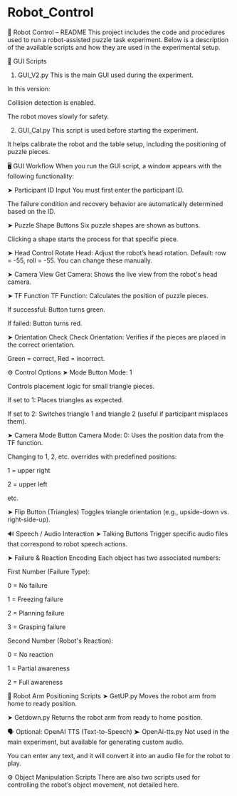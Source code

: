 # Robot_Control

🤖 Robot Control – README
This project includes the code and procedures used to run a robot-assisted puzzle task experiment. Below is a description of the available scripts and how they are used in the experimental setup.

📁 GUI Scripts
1. GUI_V2.py
This is the main GUI used during the experiment.

In this version:

Collision detection is enabled.

The robot moves slowly for safety.

2. GUI_Cal.py
This script is used before starting the experiment.

It helps calibrate the robot and the table setup, including the positioning of puzzle pieces.

🖥 GUI Workflow
When you run the GUI script, a window appears with the following functionality:

➤ Participant ID Input
You must first enter the participant ID.

The failure condition and recovery behavior are automatically determined based on the ID.

➤ Puzzle Shape Buttons
Six puzzle shapes are shown as buttons.

Clicking a shape starts the process for that specific piece.

➤ Head Control
Rotate Head: Adjust the robot’s head rotation. Default: row = -55, roll = -55. You can change these manually.

➤ Camera View
Get Camera: Shows the live view from the robot's head camera.

➤ TF Function
TF Function: Calculates the position of puzzle pieces.

If successful: Button turns green.

If failed: Button turns red.

➤ Orientation Check
Check Orientation: Verifies if the pieces are placed in the correct orientation.

Green = correct, Red = incorrect.

⚙️ Control Options
➤ Mode Button
Mode: 1

Controls placement logic for small triangle pieces.

If set to 1: Places triangles as expected.

If set to 2: Switches triangle 1 and triangle 2 (useful if participant misplaces them).

➤ Camera Mode Button
Camera Mode: 0: Uses the position data from the TF function.

Changing to 1, 2, etc. overrides with predefined positions:

1 = upper right

2 = upper left

etc.

➤ Flip Button (Triangles)
Toggles triangle orientation (e.g., upside-down vs. right-side-up).

🔊 Speech / Audio Interaction
➤ Talking Buttons
Trigger specific audio files that correspond to robot speech actions.

➤ Failure & Reaction Encoding
Each object has two associated numbers:

First Number (Failure Type):

0 = No failure

1 = Freezing failure

2 = Planning failure

3 = Grasping failure

Second Number (Robot's Reaction):

0 = No reaction

1 = Partial awareness

2 = Full awareness

🤖 Robot Arm Positioning Scripts
➤ GetUP.py
Moves the robot arm from home to ready position.

➤ Getdown.py
Returns the robot arm from ready to home position.

🗣 Optional: OpenAI TTS (Text-to-Speech)
➤ OpenAi-tts.py
Not used in the main experiment, but available for generating custom audio.

You can enter any text, and it will convert it into an audio file for the robot to play.

⚙️ Object Manipulation Scripts
There are also two scripts used for controlling the robot’s object movement, not detailed here.
